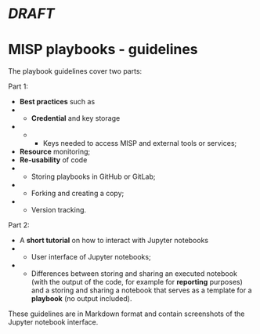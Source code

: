 # *DRAFT*

# MISP playbooks - guidelines

The playbook guidelines cover two parts:

Part 1:
- **Best practices** such as
- - **Credential** and key storage
- - -  Keys needed to access MISP and external tools or services;
- **Resource** monitoring;
- **Re-usability** of code
- - Storing playbooks in GitHub or GitLab; 
- - Forking and creating a copy;
- - Version tracking.

Part 2:
- A **short tutorial** on how to interact with Jupyter notebooks
- - User interface of Jupyter notebooks;
- - Differences between storing and sharing an executed notebook (with the output of
the code, for example for **reporting** purposes) and a storing and sharing a notebook that serves as a template for a **playbook** (no output included).

These guidelines are in Markdown format and contain screenshots of the Jupyter notebook interface.
